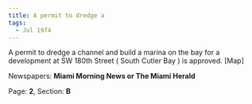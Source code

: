 ```yaml
---  
title: A permit to dredge a  
tags:  
  - Jul 1974  
---  
```

  
A permit to dredge a channel and build a marina on the bay for a development at SW 180th Street ( South Cutler Bay ) is approved. [Map]  
  
Newspapers: **Miami Morning News or The Miami Herald**  
  
Page: **2**, Section: **B** 
